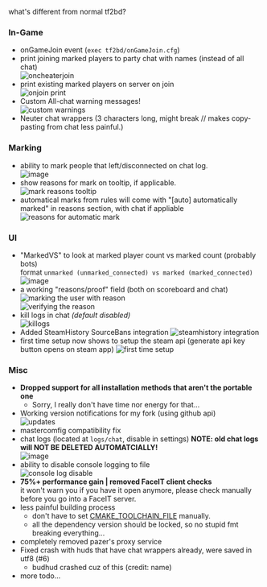 what's different from normal tf2bd?

### In-Game
* onGameJoin event (``exec tf2bd/onGameJoin.cfg``)  
* print joining marked players to party chat with names (instead of all chat)  
![oncheaterjoin](https://user-images.githubusercontent.com/24486494/214843728-aa1048c5-5f11-40bd-9865-7a90376bce6b.png)
* print existing marked players on server on join  
![onjoin print](https://user-images.githubusercontent.com/24486494/214842253-a60d3d58-be67-484f-bc11-3d7f1072a85a.png)
* Custom All-chat warning messages!  
![custom warnings](https://user-images.githubusercontent.com/24486494/232056440-5793e7e6-70f9-47ef-a879-ef9accc975da.png)
* Neuter chat wrappers (3 characters long, might break // makes copy-pasting from chat less painful.)

### Marking
* ability to mark people that left/disconnected on chat log.  
![image](https://user-images.githubusercontent.com/24486494/215266501-c1171fad-a848-49ec-862a-8c5acfa13f07.png)
* show reasons for mark on tooltip, if applicable.  
![mark reasons tooltip](https://user-images.githubusercontent.com/24486494/215059843-89f461bc-cebd-48c3-9e83-b24ababc463e.png)
* automatical marks from rules will come with "[auto] automatically marked" in reasons section, with chat if appliable  
![reasons for automatic mark](https://user-images.githubusercontent.com/24486494/215061544-6d00de40-514d-4b60-af3c-a9f86ce784c5.png)

### UI
* "MarkedVS" to look at marked player count vs marked count (probably bots)  
format ``unmarked (unmarked_connected) vs marked (marked_connected)``
  ![image](https://user-images.githubusercontent.com/24486494/224540394-b2612d24-30d4-4852-9e21-b90f78670cc4.png) 
* a working "reasons/proof" field (both on scoreboard and chat)  
![marking the user with reason](https://user-images.githubusercontent.com/24486494/216663458-589da5e6-9780-411b-8317-741b9c79e8b9.jpg)  
![verifying the reason](https://user-images.githubusercontent.com/24486494/216663482-7fa5ea6c-690d-4182-bd83-c2956fffd044.jpg)
* kill logs in chat _(default disabled)_  
![killogs](https://user-images.githubusercontent.com/24486494/232056583-ba99f610-423d-4096-879c-a4eb0cfea8ba.png)
* Added SteamHistory SourceBans integration
![steamhistory integration](https://github.com/surepy/tf2_bot_detector/assets/24486494/c0ea2102-df0d-4767-a24f-fc6a0f57c23f)
 * first time setup now shows to setup the steam api (generate api key button opens on steam app)
 ![first time setup](https://github.com/surepy/tf2_bot_detector/assets/24486494/38bab41a-24af-4f82-af45-968236e04adc) 

### Misc
* **Dropped support for all installation methods that aren't the portable one**  
    * Sorry, I really don't have time nor energy for that...
* Working version notifications for my fork (using github api)  
![updates](https://user-images.githubusercontent.com/24486494/227868425-a91405b6-2111-432d-a468-9c3151addc58.png)
* mastercomfig compatibility fix  
* chat logs (located at ``logs/chat``, disable in settings)
**NOTE: old chat logs will NOT BE DELETED AUTOMATCIALLY!**  
![image](https://user-images.githubusercontent.com/24486494/216662036-dca5a796-1a82-4ef6-95ad-33ec9622ea94.png)
* ability to disable console logging to file   
![console log disable](https://user-images.githubusercontent.com/24486494/216662532-88594df1-6fb7-4a99-bd02-73a7a13042fd.png)
* **75%+ performance gain | removed FaceIT client checks**  
    it won't warn you if you have it open anymore, please check manually before you go into a FaceIT server. 
* less painful building process  
    * don't have to set [CMAKE_TOOLCHAIN_FILE](https://github.com/surepy/tf2_bot_detector/commit/011ac8f4a656ff3406fa9a8ead268122cf0c2930) manually.
    * all the dependency version should be locked, so no stupid fmt breaking everything...
 * completely removed pazer's proxy service 
 * Fixed crash with huds that have chat wrappers already, were saved in utf8 (#6)
     * budhud crashed cuz of this (credit: name)
* more todo...
